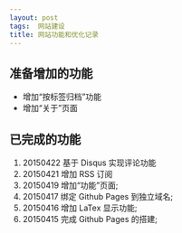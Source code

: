 ```yaml
---
layout: post
tags:  网站建设
title: 网站功能和优化记录
---
```


## 准备增加的功能
+ 增加“按标签归档”功能
+ 增加“关于”页面

## 已完成的功能

1. 20150422 基于 Disqus 实现评论功能
1. 20150421 增加 RSS 订阅
1. 20150419 增加“功能”页面;
1. 20150417 绑定 Github Pages 到独立域名;
1. 20150416 增加 LaTex 显示功能;
1. 20150415 完成 Github Pages 的搭建;
